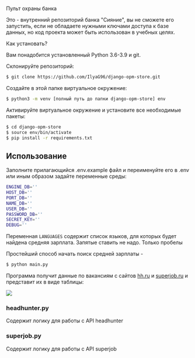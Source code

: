 Пульт охраны банка

Это - внутренний репозиторий банка "Сияние", вы не сможете его запустить, если не обладаете нужными ключами доступа к базе данных, но код проекта может быть использован в учебных целях.

Как установать?

Вам понадобится установленный Python 3.6-3.9 и git.

Склонируйте репозиторий:
```bash
$ git clone https://github.com/IlyaG96/django-opm-store.git
```

Создайте в этой папке виртуальное окружение:
```bash
$ python3 -m venv [полный путь до папки django-opm-store] env
```

Активируйте виртуальное окружение и установите все необходимые пакеты:
```bash
$ cd django-opm-store
$ source env/bin/activate
$ pip install -r requirements.txt
```
## Использование
Заполните прилагающийся .env.example файл и переименуйте его в .env или иным образом задайте переменные среды:

```bash
ENGINE_DB=''
HOST_DB=''
PORT_DB=''
NAME_DB=''
USER_DB=''
PASSWORD_DB=''
SECRET_KEY=''
DEBUG=''
```
Переменная `LANGUAGES` содержит список языков, для которых будет найдена средняя зарплата. Запятые ставить не надо. Только пробелы

Простейший способ начать поиск средней зарплаты -
```bash
$ python main.py
```
Программа получит данные по вакансиям с сайтов [hh.ru](hh.ru) и [superjob.ru](superjob.ru) и представит их в виде таблицы:

![](https://downloader.disk.yandex.ru/preview/9d7cb2350e69a64ce5b5bd38653befebab22977d3497486ccdd7d42b41dffa0a/61a70313/aiK_p35wptpfeBleZFkIbcGTbmx8tm2WQyXkxReSpPUATwBE7osJB0J4Akycf2TJJHynJtbni52cRJjF8j4nzA%3D%3D?uid=0&filename=%D0%A1%D0%BD%D0%B8%D0%BC%D0%BE%D0%BA%20%D1%8D%D0%BA%D1%80%D0%B0%D0%BD%D0%B0%202021-12-01%20%D0%B2%2012.03.22.png&disposition=inline&hash=&limit=0&content_type=image%2Fpng&owner_uid=0&tknv=v2&size=512x512)

### headhunter.py
Содержит логику для работы с API headhunter

### superjob.py
Содержит логику для работы с API superjob
